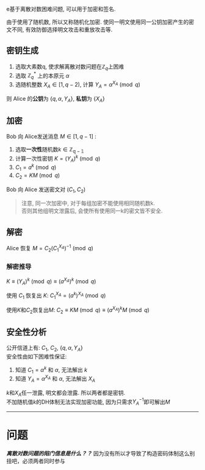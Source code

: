 e基于离散对数困难问题, 可以用于加密和签名.   

由于使用了随机数, 所以又称随机化加密. 使同一明文使用同一公钥加密产生的密文不同, 有效防御选择明文攻击和重放攻击等.

## 密钥生成

1. 选取大素数q, 使求解离散对数问题在$\mathbb{Z}_{q}$上困难
2. 选取 $\mathbb{Z}_{q}^*$ 上的本原元 $\alpha$
3. 选随机整数 $X_{A}\in \left[1, q-2\right)$, 计算 $Y_{A}=\alpha^{X_{A}}\pmod q$

则 Alice 的**公钥**为 $\{q, \alpha, Y_{A}\}$, **私钥**为 $\{X_A\}$

## 加密
Bob 向 Alice发送消息 $M\in\left[1, q-1\right]$ :

1. 选取**一次性**随机数$k\in \mathbb{Z_{q-1}}$
2. 计算一次性密钥 $K=(Y_{A})^{k}\pmod q$
3. $C_{1}=a^{k}\pmod q$
4. $C_{2}=KM\pmod q$

Bob 向 Alice 发送密文对 $\left(C_{1}, C_{2}\right)$

> 注意, 同一次加密中, 对于每组加密不能使用相同随机数k.  
> 否则其他组明文泄露后, 会使所有使用同一k的密文皆不安全.

## 解密

Alice 恢复 $M=C_{2}(C_{1}^{X_{A}})^{-1}\pmod q$

### 解密推导

$K\equiv(Y_{A})^{k}\pmod q\equiv (a^{X_{A}})^k\pmod q$

使用 $C_1$ 恢复出 $K$:
$C_{1}^{X_{A}}=(a^{k})^{X_{A}}\pmod q$

使用$K$和$C_{2}$恢复出$M$: 
$C_{2}\equiv KM\pmod q\equiv (a^{X_{A}})^{k}M\pmod q$

## 安全性分析

公开信道上有: $C_{1}$, $C_{2}$, $\{q, \alpha, Y_{A}\}$  
安全性由如下困难性保证:  

1. 知道 $C_{1}=\alpha^{k}$ 和 $\alpha$, 无法解出 $k$
2. 知道 $Y_{A}=\alpha^{X_{A}}$ 和 $\alpha$, 无法解出 $X_{A}$

$k$和$X_{A}$任一泄露, 明文都会泄露. 所以两者都是密钥.  
不加随机值$k$的DH体制无法实现加密功能, 因为只需求$Y_{A}^{-1}$即可解出$M$

***
# 问题
***离散对数问题的陷门信息是什么？？*** 因为没有所以才导致了构造密码体制这么别扭吧，必须两者同时参与